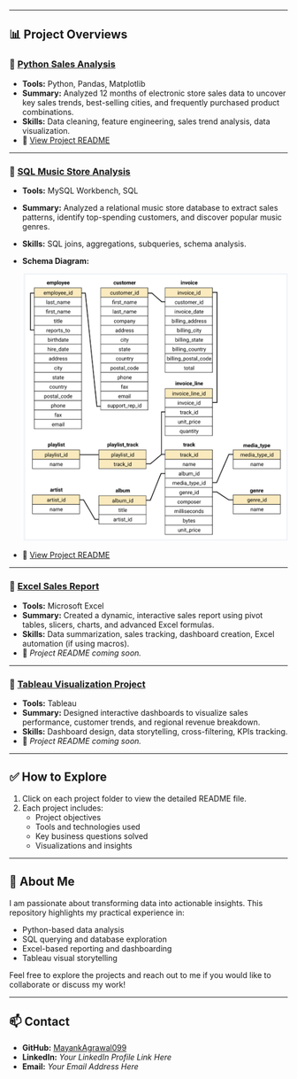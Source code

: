 
---

## 📊 Project Overviews

### 📁 [Python Sales Analysis](./Python_Sales_Analysis)
- **Tools:** Python, Pandas, Matplotlib
- **Summary:** Analyzed 12 months of electronic store sales data to uncover key sales trends, best-selling cities, and frequently purchased product combinations.
- **Skills:** Data cleaning, feature engineering, sales trend analysis, data visualization.
- 📄 [View Project README](./Sales-Analysis-Using-Python/README.md)

---

### 📁 [SQL Music Store Analysis](./SQL-Music_StoreAnalysis)
- **Tools:** MySQL Workbench, SQL
- **Summary:** Analyzed a relational music store database to extract sales patterns, identify top-spending customers, and discover popular music genres.
- **Skills:** SQL joins, aggregations, subqueries, schema analysis.
- **Schema Diagram:**
  
  ![Database Schema](./SQL-Music_StoreAnalysis/Music-Store-Data/schema_diagram.png?raw=true)

- 📄 [View Project README](./SQL-Music_StoreAnalysis/README.md)

---

### 📁 [Excel Sales Report](./Excel_Sales_Report)
- **Tools:** Microsoft Excel
- **Summary:** Created a dynamic, interactive sales report using pivot tables, slicers, charts, and advanced Excel formulas.
- **Skills:** Data summarization, sales tracking, dashboard creation, Excel automation (if using macros).
- 📄 *Project README coming soon.*

---

### 📁 [Tableau Visualization Project](./Tableau_Visualization_Project)
- **Tools:** Tableau
- **Summary:** Designed interactive dashboards to visualize sales performance, customer trends, and regional revenue breakdown.
- **Skills:** Dashboard design, data storytelling, cross-filtering, KPIs tracking.
- 📄 *Project README coming soon.*

---

## ✅ How to Explore
1. Click on each project folder to view the detailed README file.
2. Each project includes:
   - Project objectives
   - Tools and technologies used
   - Key business questions solved
   - Visualizations and insights

---

## 📌 About Me
I am passionate about transforming data into actionable insights. This repository highlights my practical experience in:
- Python-based data analysis
- SQL querying and database exploration
- Excel-based reporting and dashboarding
- Tableau visual storytelling

Feel free to explore the projects and reach out to me if you would like to collaborate or discuss my work!

---

## 📫 Contact
- **GitHub:** [MayankAgrawal099](https://github.com/MayankAgrawal099)
- **LinkedIn:** *Your LinkedIn Profile Link Here*
- **Email:** *Your Email Address Here*
